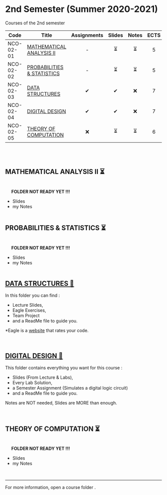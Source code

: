 # 2nd Semester (Summer 2020-2021)

Courses of the 2nd semester

| Code      | Title                                | Assignments | Slides | Notes | ECTS |
| --------- | ------------------------------------ | :---------: | :----: | :---: | :---: | 
| NCO-02-01 | [MATHEMATICAL ANALYSIS II](https://github.com/tsingi-chris/CSD-Auth/tree/main/2nd%20Semester#mathematical-analysis-ii-)          |      -    |  ⏳    | ⏳     | 5    | 
| NCO-02-02 | [PROBABILITIES & STATISTICS](https://github.com/tsingi-chris/CSD-Auth/tree/main/2nd%20Semester#probabilities--statistics-)         |      -    |  ⏳    | ⏳     | 5    | 
| NCO-02-03 | [DATA STRUCTURES](https://github.com/tsingi-chris/CSD-Auth/tree/main/2nd%20Semester#data-structures-)                   |      ✔    |  ✔     | ❌    | 7    | 
| NCO-02-04 | [DIGITAL DESIGN](https://github.com/tsingi-chris/CSD-Auth/tree/main/2nd%20Semester#digital-design-)                    |      ✔    |  ✔     | ❌    | 7    | 
| NCO-02-05 | [THEORY OF COMPUTATION](https://github.com/tsingi-chris/CSD-Auth/tree/main/2nd%20Semester#theory-of-computation-)             |     ❌    |  ⏳    | ⏳    | 6    | 

<br /><br />

## MATHEMATICAL ANALYSIS II ⏳

<br />&nbsp;&nbsp;&nbsp;&nbsp;&nbsp;**FOLDER NOT READY YET !!!**
- Slides
- my Notes <br /><br />

## PROBABILITIES & STATISTICS ⏳

<br />&nbsp;&nbsp;&nbsp;&nbsp;&nbsp;**FOLDER NOT READY YET !!!**
- Slides 
- my Notes<br /><br />


## [DATA STRUCTURES 📂](https://github.com/tsingi-chris/CSD-Auth/tree/main/2nd%20Semester/Data%20Structures)

In this folder you can find : 
- Lecture Slides,
- Eagle Exercises,
- Team Project 
- and a ReadMe file to guide you.

*Eagle is a [website](https://eagle.csd.auth.gr/home) that rates your code. 

<br />

## [DIGITAL DESIGN 📂](https://github.com/tsingi-chris/CSD-Auth/tree/main/2nd%20Semester/Digital%20Design)

This folder contains everything you want for this course :  
- Slides (From Lecture & Labs),
- Every Lab Solution,
- a Semester Assignment (Simulates a digital logic circuit)
- and a ReadMe file to guide you.

Notes are NOT needed, Slides are MORE than enough.

<br />

## THEORY OF COMPUTATION ⏳

<br />&nbsp;&nbsp;&nbsp;&nbsp;&nbsp;**FOLDER NOT READY YET !!!** 
- Slides 
- my Notes

<br />

<hr />
For more information, open a course folder .